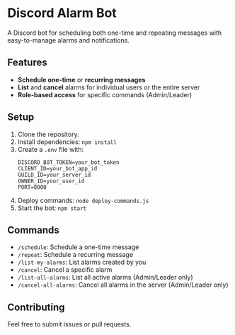 
# Discord Alarm Bot

A Discord bot for scheduling both one-time and repeating messages with easy-to-manage alarms and notifications.

## Features

- **Schedule one-time** or **recurring messages**
- **List** and **cancel** alarms for individual users or the entire server
- **Role-based access** for specific commands (Admin/Leader)

## Setup

1. Clone the repository.
2. Install dependencies: `npm install`
3. Create a `.env` file with:
   ```plaintext
   DISCORD_BOT_TOKEN=your_bot_token
   CLIENT_ID=your_bot_app_id
   GUILD_ID=your_server_id
   OWNER_ID=your_user_id
   PORT=8000
   ```
4. Deploy commands: `node deploy-commands.js`
5. Start the bot: `npm start`

## Commands

- `/schedule`: Schedule a one-time message
- `/repeat`: Schedule a recurring message
- `/list-my-alarms`: List alarms created by you
- `/cancel`: Cancel a specific alarm
- `/list-all-alarms`: List all active alarms (Admin/Leader only)
- `/cancel-all-alarms`: Cancel all alarms in the server (Admin/Leader only)

## Contributing

Feel free to submit issues or pull requests.
